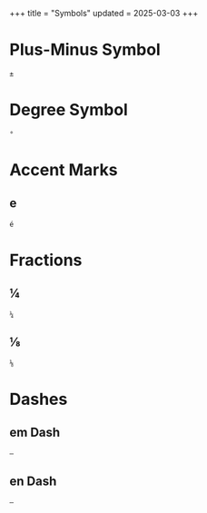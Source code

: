 +++
title = "Symbols"
updated = 2025-03-03
+++

# Plus-Minus Symbol
```
±
```

# Degree Symbol
```
°
```

# Accent Marks

## e
```
é
```

# Fractions

## ¼
```
¼
```

## ⅛
```
⅛
```

# Dashes

## em Dash
```
—
```

## en Dash
```
–
```